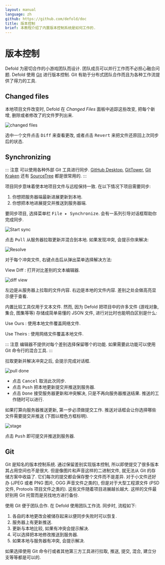 ```yaml
---
layout: manual
language: zh
github: https://github.com/defold/doc
title: 版本控制
brief: 本教程介绍了内置版本控制系统是如何工作的.
---
```


# 版本控制

Defold 为密切合作的小游戏团队而设计. 团队成员可以并行工作而不必担心融合问题. Defold 使用 [Git](https://git-scm.com) 进行版本控制. Git 有助于分布式团队合作而且为各种工作流提供了得力的工具.

## Changed files

本地项目文件改变时, Defold 在 *Changed Files* 面板中追踪这些改变, 把每个新增, 删除或者修改了的文件罗列出来.

![changed files](/manuals/images/workflow/changed_files.png)

选中一个文件点击 <kbd>Diff</kbd> 来查看更改, 或者点击 <kbd>Revert</kbd> 来把文件还原回上次同步后的状态.

## Synchronizing

::: 注意
可以使用各种外部 Git 工具进行同步. [GitHub Desktop](https://desktop.github.com/), [GitTower](https://www.git-tower.com), [Git Kraken](https://www.gitkraken.com/git-client) 还有 [SourceTree](https://www.sourcetreeapp.com/) 都是很常用的.
:::

项目同步意味着使本地项目文件与远程保持一致. 在以下情况下项目需要同步:

1. 你想把服务器端最新进展更新到本地.
2. 你想把本地进展提交并推送到服务器端.

要同步项目, 选择菜单栏 <kbd>File ▸ Synchronize</kbd>. 会有一系列引导对话框帮助你完成同步.

![Start sync](/manuals/images/workflow/sync.png)

点击 <kbd>Pull</kbd> 从服务器拉取更新并混合到本地. 如果发现冲突, 会提示你来解决:

![Resolve](/manuals/images/workflow/resolve.png)

对于每个冲突文件, 右键点击后从弹出菜单选择解决方法:

View Diff
: 打开对比差别的文本编辑器.

  ![diff view](/manuals/images/workflow/diff.png)

  左边是从服务器上拉取的文件内容. 右边是本地的文件内容. 差别之处会做高亮显示便于查看.

  内置比较工具仅用于文本文件. 然而, 因为 Defold 把项目中的许多文件 (游戏对象, 集合, 图集等等) 存储成简单易懂的 JSON 文件, 进行对比时也能明白区别是什么:

Use Ours
: 使用本地文件覆盖网络文件.

Use Theirs
: 使用网络文件覆盖本地文件.

::: 注意
编辑器不提供对每个差别选择保留哪个的功能. 如果需要此功能可以使用 Git 命令行的混合工具.
:::

拉取更新并解决冲突之后, 会提示完成对话框.

![pull done](/manuals/images/workflow/push.png)

* 点击 <kbd>Cancel</kbd> 取消此次同步.
* 点击 <kbd>Push</kbd> 把本地更新提交并推送到服务器.
* 点击 <kbd>Done</kbd> 接受服务器更新和冲突解决, 只是不再向服务器推送结果. 推送的工作随时可以进行.

如果打算向服务器推送更新, 第一步必须做提交工作. 推送对话框会让你选择哪些文件需要提交并推送 (下图以橙色方框标明).

![stage](/manuals/images/workflow/stage.png)

点击 <kbd>Push</kbd> 即可提交并推送到服务器.

## Git

Git 是知名的版本控制系统. 通过保留差别实现版本控制, 所以即使提交了很多版本其占用空间也不是很大. 但是像图片和声音这样的二进制文件, 就无法从 Git 的存储方案中收益了. 它们每次的提交都会保存整个文件而不是差异. 对于小文件还好办 (JPEG 或者 PNG 图片, OGG 声音文件之类的), 但是对于大型工程源文件 (PSD 文件, Protools 项目文件之类的). 这些文件随着项目进展越长越大. 这样的文件最好别用 Git 托管而是另找地方进行备份.

使用 Git 便于团队合作. 在 Defold 使用团队工作流. 同步时, 流程如下:

1. 各自的本地更改会被储存起来以便同步失败时可以恢复.
2. 服务器上有更新推送.
3. 更新与本地比较, 如果有冲突会提示解决.
4. 可以选择把本地修改推送到服务器.
5. 如果本地与服务器有冲突, 会提示解决.

如果选择使用 Git 命令行或者其他第三方工具进行拉取, 推送, 提交, 混合, 建立分支等等都是可以的.
